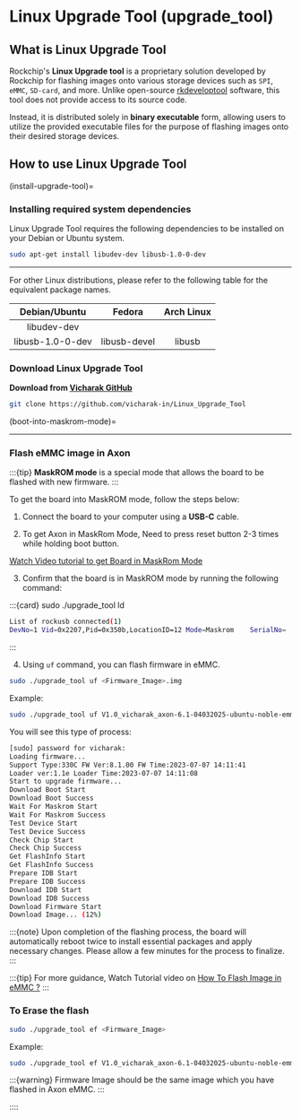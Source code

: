# Linux Upgrade Tool (upgrade_tool)

## What is Linux Upgrade Tool

Rockchip's **Linux Upgrade tool** is a proprietary solution developed by
Rockchip for flashing images onto various storage devices such as `SPI`,
`eMMC`, `SD-card`, and more. Unlike open-source
[rkdeveloptool](https://github.com/rockchip-linux/rkdeveloptool) software,
this tool does not provide access to its source code.

Instead, it is distributed solely in **binary executable** form,
allowing users to utilize the provided executable files for the purpose of
flashing images onto their desired storage devices.

## How to use Linux Upgrade Tool

(install-upgrade-tool)=
### Installing required system dependencies

Linux Upgrade Tool requires the following dependencies to be installed on your Debian or Ubuntu system.

```bash
sudo apt-get install libudev-dev libusb-1.0-0-dev
```

---

For other Linux distributions, please refer to the following table for the equivalent package names.

|  Debian/Ubuntu   |    Fedora    | Arch Linux |
| :--------------: | :----------: | :--------: |
|   libudev-dev    |              |            |
| libusb-1.0-0-dev | libusb-devel |   libusb   |


### Download Linux Upgrade Tool

**Download from [Vicharak GitHub](https://github.com/vicharak-in/Linux_Upgrade_Tool)**

```bash
git clone https://github.com/vicharak-in/Linux_Upgrade_Tool
```

(boot-into-maskrom-mode)=

---

### Flash eMMC image in Axon 

:::{tip}
**MaskROM mode** is a special mode that allows the board to be flashed with new firmware.
:::

To get the board into MaskROM mode, follow the steps below:

1. Connect the board to your computer using a **USB-C** cable.

2. To get Axon in MaskRom Mode, Need to press reset button 2-3 times while holding boot button.
 
 [Watch Video tutorial to get Board in MaskRom
    Mode](https://youtu.be/rW-R1MJhBGA?si=25YRNOFCT8KS9C31)

3. Confirm that the board is in MaskROM mode by running the following command:

:::{card} sudo ./upgrade_tool ld

```bash
List of rockusb connected(1)
DevNo=1	Vid=0x2207,Pid=0x350b,LocationID=12	Mode=Maskrom	SerialNo=
```
:::

4. Using `uf` command, you can flash firmware in eMMC.

```bash
sudo ./upgrade_tool uf <Firmware_Image>.img
```

Example:

```bash
sudo ./upgrade_tool uf V1.0_vicharak_axon-6.1-04032025-ubuntu-noble-emmc.img
```

You will see this type of process: 

```bash
[sudo] password for vicharak:
Loading firmware...
Support Type:330C FW Ver:8.1.00 FW Time:2023-07-07 14:11:41
Loader ver:1.1e Loader Time:2023-07-07 14:11:08
Start to upgrade firmware...
Download Boot Start
Download Boot Success
Wait For Maskrom Start
Wait For Maskrom Success
Test Device Start
Test Device Success
Check Chip Start
Check Chip Success
Get FlashInfo Start
Get FlashInfo Success
Prepare IDB Start
Prepare IDB Success
Download IDB Start
Download IDB Success
Download Firmware Start
Download Image... (12%)
```

:::{note}
Upon completion of the flashing process, the board will automatically reboot twice to install essential packages and apply necessary changes.
Please allow a few minutes for the process to finalize.
:::

:::{tip}
For more guidance, Watch Tutorial video on [How To Flash Image in eMMC ?](https://www.youtube.com/watch?v=O40fGwKvf_c&ab_channel=Vicharak)
:::

### To Erase the flash

```bash
sudo ./upgrade_tool ef <Firmware_Image>
```

Example:

```bash
sudo ./upgrade_tool ef V1.0_vicharak_axon-6.1-04032025-ubuntu-noble-emmc.img
```

:::{warning}
Firmware Image should be the same image which you have flashed in Axon eMMC. 
:::

::::

[comment]: < :::{seealso} >
[comment]: < [axon Linux starting guide](linux-start-guide.md) >
[comment]: < [Frequently Asked Questions](../../faq.rst) >
[comment]: < ::: >
